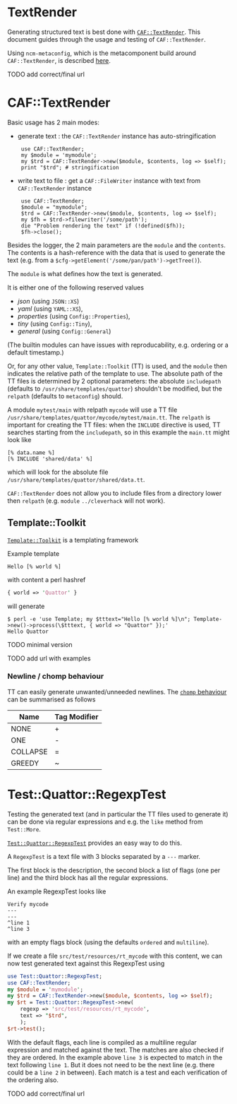 # TextRender

Generating structured text is best done with [`CAF::TextRender`][caf_textrender_docs].
This document guides through the usage and testing of `CAF::TextRender`.

Using `ncm-metaconfig`, which is the metacomponent build around
`CAF::TextRender`, is described [here][metaconfig].

TODO add correct/final url

[caf_textrender_docs]: http://docs-test-caf.readthedocs.org/en/latest/CAF/CAF::TextRender
[metaconfig]: https://github.com/quattor/configuration-modules-core/Metaconfig.md

# CAF::TextRender

Basic usage has 2 main modes:
 * generate text : the `CAF::TextRender` instance has auto-stringification

    <!-- language: lang-perl -->
        use CAF::TextRender;
        my $module = 'mymodule';
        my $trd = CAF::TextRender->new($module, $contents, log => $self);
        print "$trd"; # stringification

 * write text to file : get a `CAF::FileWriter` instance with text from `CAF::TextRender` instance

    <!-- language: lang-perl -->
        use CAF::TextRender;
        $module = "mymodule";
        $trd = CAF::TextRender->new($module, $contents, log => $self);
        my $fh = $trd->filewriter('/some/path');
        die "Problem rendering the text" if (!defined($fh));
        $fh->close();

Besides the logger, the 2 main parameters are the `module` and the `contents`.
The contents is a hash-reference with the data that is used to generate
the text (e.g. from a `$cfg->getElement('/some/pan/path')->getTree()`).

The `module` is what defines how the text is generated.

It is either one of the following reserved values 
 * *json* (using `JSON::XS`)
 * *yaml* (using `YAML::XS`), 
 * *properties* (using `Config::Properties`), 
 * *tiny* (using `Config::Tiny`),
 * *general* (using `Config::General`)

(The builtin modules can have issues with reproducability, e.g. ordering or a default timestamp.)

Or, for any other value, `Template::Toolkit` (TT) is used,
and the `module` then indicates the relative path of the template to use.
The absolute path of the TT files is determined by 2 optional parameters:
the absolute `includepath` (defaults to `/usr/share/templates/quattor`)
shouldn't be modified, but the `relpath` (defaults to `metaconfig`) should.

A module `mytest/main` with relpath `mycode` will use a
TT file `/usr/share/templates/quattor/mycode/mytest/main.tt`.
The `relpath` is important for creating the TT files: when the
`INCLUDE` directive is used, TT searches starting from the `includepath`,
so in this example the `main.tt` might look like

```
[% data.name %]
[% INCLUDE 'shared/data' %]
```

which will look for the absolute file `/usr/share/templates/quattor/shared/data.tt`.

`CAF::TextRender` does not allow you to include files from a directory lower then `relpath` (e.g. `module` `../cleverhack` will not work).

## Template::Toolkit

[`Template::Toolkit`][TT_home] is a templating framework 

Example template
```
Hello [% world %]

```

with content a perl hashref

```perl
{ world => 'Quattor' }
```

will generate

```
$ perl -e 'use Template; my $tttext="Hello [% world %]\n"; Template->new()->process(\$tttext, { world => "Quattor" });'
Hello Quattor
```

TODO minimal version

[TT_home]: http://www.template-toolkit.org/index.html

TODO add url with examples

### Newline / chomp behaviour

TT can easily generate unwanted/unneeded newlines.
The [`chomp` behaviour][TT_whitespace_chomp] can be summarised as follows

Name     |  Tag Modifier
---------|--------------
NONE     |       +
ONE      |       -
COLLAPSE |       =
GREEDY   |       ~

[TT_whitespace_chomp]: http://www.template-toolkit.org/docs/manual/Config.html#section_PRE_CHOMP_POST_CHOMP



# Test::Quattor::RegexpTest

Testing the generated text (and in particular the TT files used to generate it)
can be done via regular expressions and e.g. the `like` method from `Test::More`.

[`Test::Quattor::RegexpTest`][regexptest_docs] provides an easy way to do this.

A `RegexpTest` is a text file with 3 blocks separated by a `---` marker.

The first block is the description, the second block a list of flags (one per line)
and the third block has all the regular expressions.

An example RegexpTest looks like

    Verify mycode
    ---
    ---
    ^line 1
    ^line 3

with an empty flags block (using the defaults `ordered` and `multiline`).

If we create a file `src/test/resources/rt_mycode` with this content, we can now test
generated text against this RegexpTest using


```perl
use Test::Quattor::RegexpTest;
use CAF::TextRender;
my $module = 'mymodule';
my $trd = CAF::TextRender->new($module, $contents, log => $self);
my $rt = Test::Quattor::RegexpTest->new(
    regexp => 'src/test/resources/rt_mycode',
    text => "$trd",
    );
$rt->test();
```

With the default flags, each line is compiled as a multiline regular expression and matched against the text.
The matches are also checked if they are ordered. In the example above `line 3` is expected to match in the text
following `line 1`. But it does not need to be the next line (e.g. there could be a `line 2` in between).
Each match is a test and each verification of the ordering also.

TODO add correct/final url

[regexptest_docs]: http://docs-test-maven-tools.readthedocs.org/en/latest/maven-tools/RegexpTest/

